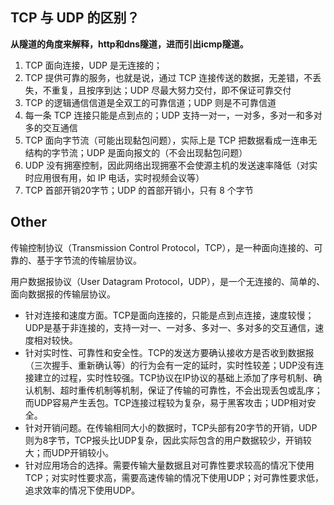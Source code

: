 ## TCP 与 UDP 的区别？

**从隧道的角度来解释，http和dns隧道，进而引出icmp隧道。**

1. TCP 面向连接，UDP 是无连接的；
2. TCP 提供可靠的服务，也就是说，通过 TCP 连接传送的数据，无差错，不丢失，不重复，且按序到达；UDP 尽最大努力交付，即不保证可靠交付
3. TCP 的逻辑通信信道是全双工的可靠信道；UDP 则是不可靠信道
4. 每一条 TCP 连接只能是点到点的；UDP 支持一对一，一对多，多对一和多对多的交互通信
5. TCP 面向字节流（可能出现黏包问题），实际上是 TCP 把数据看成一连串无结构的字节流；UDP 是面向报文的（不会出现黏包问题）
6. UDP 没有拥塞控制，因此网络出现拥塞不会使源主机的发送速率降低（对实时应用很有用，如 IP 电话，实时视频会议等）
7. TCP 首部开销20字节；UDP 的首部开销小，只有 8 个字节

## Other

传输控制协议（Transmission Control Protocol，TCP），是一种面向连接的、可靠的、基于字节流的传输层协议。

用户数据报协议（User Datagram Protocol，UDP），是一个无连接的、简单的、面向数据报的传输层协议。

- 针对连接和速度方面。TCP是面向连接的，只能是点到点连接，速度较慢；UDP是基于非连接的，支持一对一、一对多、多对一、多对多的交互通信，速度相对较快。
- 针对实时性、可靠性和安全性。TCP的发送方要确认接收方是否收到数据报（三次握手、重新确认等）的行为会有一定的延时，实时性较差；UDP没有连接建立的过程，实时性较强。TCP协议在IP协议的基础上添加了序号机制、确认机制、超时重传机制等机制，保证了传输的可靠性，不会出现丢包或乱序；而UDP容易产生丢包。TCP连接过程较为复杂，易于黑客攻击；UDP相对安全。
- 针对开销问题。在传输相同大小的数据时，TCP头部有20字节的开销，UDP则为8字节，TCP报头比UDP复杂，因此实际包含的用户数据较少，开销较大；而UDP开销较小。
- 针对应用场合的选择。需要传输大量数据且对可靠性要求较高的情况下使用TCP；对实时性要求高，需要高速传输的情况下使用UDP；对可靠性要求低，追求效率的情况下使用UDP。